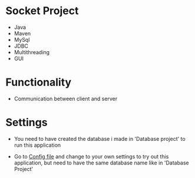 # Socket Project

* Java
* Maven
* MySql
* JDBC
* Multithreading
* GUI

# Functionality

* Communication between client and server

# Settings

* You need to have created the database i made in 'Database project' to run this application

* Go to [Config file](src/main/resources/database.properties) and change to your own settings to try out this application, but need to have the same database name like in 'Database Project'
